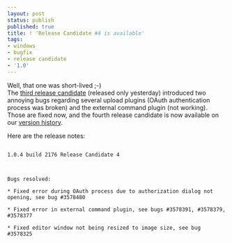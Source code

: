```yaml
---
layout: post
status: publish
published: true
title: ! 'Release Candidate #4 is available'
tags:
- windows
- bugfix
- release candidate
- '1.0'
---
```

<p>Well, that one was short-lived ;-)<br />
The <a href="/2012/10/19/getting-closer-third-release-candidate-for-greenshot-1-0-published-today/" title="Getting closer… third release candidate for Greenshot 1.0 published today">third release candidate</a> (released only yesterday) introduced two annoying bugs regarding several upload plugins (OAuth authentication process was broken) and the external command plugin (not working).<br />
Those are fixed now, and the fourth release candidate is now available on our <a href="/version-history/" target="_blank">version history</a>.</p>
<p>Here are the release notes:<br />
<code><br />
1.0.4 build 2176 Release Candidate 4</p>
<p>Bugs resolved:<br />
* Fixed error during OAuth process due to authorization dialog not opening, see bug #3578480<br />
* Fixed error in external command plugin, see bugs #3578391, #3578379, #3578377<br />
* Fixed editor window not being resized to image size, see bug #3578325<br />
</code></p>
